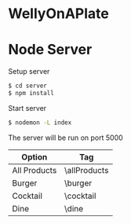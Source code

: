 # WellyOnAPlate

# Node Server

Setup server
```sh
$ cd server
$ npm install
```
Start server
```sh
$ nodemon -L index
```

The server will be run on port 5000

| Option | Tag |
| ------ | ------ |
| All Products | \allProducts |
| Burger | \burger |
| Cocktail | \cocktail |
| Dine | \dine |
